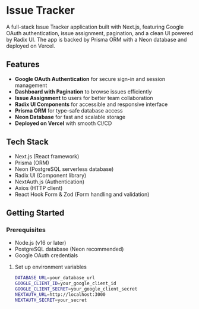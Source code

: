 # Issue Tracker

A full-stack Issue Tracker application built with Next.js, featuring Google OAuth authentication, issue assignment, pagination, and a clean UI powered by Radix UI. The app is backed by Prisma ORM with a Neon database and deployed on Vercel.

## Features

- **Google OAuth Authentication** for secure sign-in and session management  
- **Dashboard with Pagination** to browse issues efficiently  
- **Issue Assignment** to users for better team collaboration  
- **Radix UI Components** for accessible and responsive interface  
- **Prisma ORM** for type-safe database access  
- **Neon Database** for fast and scalable storage  
- **Deployed on Vercel** with smooth CI/CD  

## Tech Stack

- Next.js (React framework)  
- Prisma (ORM)  
- Neon (PostgreSQL serverless database)  
- Radix UI (Component library)  
- NextAuth.js (Authentication)  
- Axios (HTTP client)  
- React Hook Form & Zod (Form handling and validation)  

## Getting Started

### Prerequisites

- Node.js (v16 or later)  
- PostgreSQL database (Neon recommended)  
- Google OAuth credentials  

1. Set up environment variables

   ```bash
   DATABASE_URL=your_database_url
   GOOGLE_CLIENT_ID=your_google_client_id
   GOOGLE_CLIENT_SECRET=your_google_client_secret
   NEXTAUTH_URL=http://localhost:3000
   NEXTAUTH_SECRET=your_secret


   
